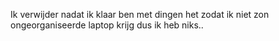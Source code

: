 Ik verwijder nadat ik klaar ben met dingen het zodat ik niet zon ongeorganiseerde laptop krijg dus ik heb niks..